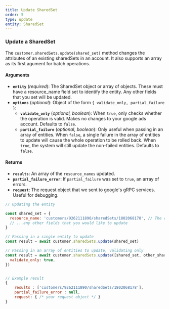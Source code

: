 ```yaml
---
title: Update SharedSet
order: 5
type: update
entity: SharedSet
---
```


### Update a SharedSet

The `customer.sharedSets.update(shared_set)` method changes the attributes of an existing sharedSets in an account. It also supports an array as its first agument for batch operations.

#### Arguments

- **`entity`** (_required_): The SharedSet object or array of objects. These must have a resource_name field set to identify the entity. Any other fields that you set will be updated.
- **`options`** (_optional_): Object of the form `{ validate_only, partial_failure }`:
  - **`validate_only`** (_optional, boolean_): When `true`, only checks whether the operation is valid. Makes no changes to your google ads account. Defaults to `false`.
  - **`partial_failure`** (_optional, boolean_): Only useful when passing in an array of entities. When `false`, a single failure in the array of entities to update will cause the whole operation to be rolled back. When `true`, the system will still update the non-failed entities. Defaults to `false`.

#### Returns

- **`results`**: An array of the `resource_names` updated.
- **`partial_failure_error`**: If `partial_failure` was set to `true`, an array of errors.
- **`request`**: The request object that we sent to google's gRPC services. Useful for debugging.

```javascript
// Updating the entity

const shared_set = {
  resource_name: 'customers/9262111890/sharedSets/1802068178', // The resource_name is required
  // ...any other fields that you would like to update
}

// Passing in a single entity to update
const result = await customer.sharedSets.update(shared_set)

// Passing in an array of entities to update, validating only
const result = await customer.sharedSets.update([shared_set, other_shared_set], {
  validate_only: true,
})
```

```javascript

// Example result
{
	results : ['customers/9262111890/sharedSets/1802068178'],
	partial_failure_error : null,
	request: { /* your request object */ }
}

```

